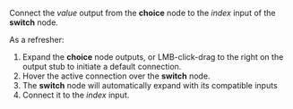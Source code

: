 Connect the *value* output from the **choice** node to the *index* input of the **switch** node.

As a refresher:

1. Expand the **choice** node outputs, or LMB-click-drag to the right on the output stub to initiate a default connection. 
2. Hover the active connection over the **switch** node.
3. The **switch** node will automatically expand with its compatible inputs
4. Connect it to the *index* input.
